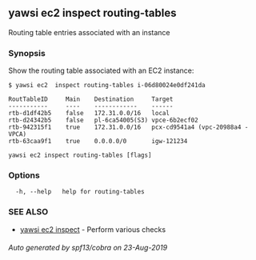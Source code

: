 ## yawsi ec2 inspect routing-tables

Routing table entries associated with an instance

### Synopsis


Show the routing table associated with an EC2 instance:

	$ yawsi ec2  inspect routing-tables i-06d80024e0df241da

	RoutTableID     Main    Destination     Target
	-----------     ----    ------------    ------
	rtb-d1df42b5    false   172.31.0.0/16   local
	rtb-d24342b5    false   pl-6ca54005(S3) vpce-6b2ecf02
	rtb-942315f1    true    172.31.0.0/16   pcx-cd9541a4 (vpc-20988a4 - VPCA)
	rtb-63caa9f1    true    0.0.0.0/0       igw-121234
	

```
yawsi ec2 inspect routing-tables [flags]
```

### Options

```
  -h, --help   help for routing-tables
```

### SEE ALSO
* [yawsi ec2 inspect](yawsi_ec2_inspect.md)	 - Perform various checks

###### Auto generated by spf13/cobra on 23-Aug-2019
